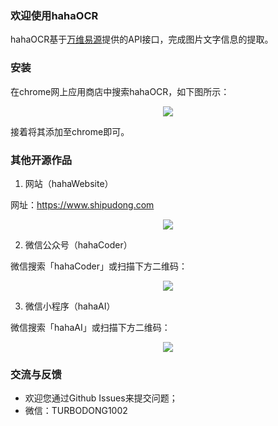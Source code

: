 ### 欢迎使用hahaOCR

hahaOCR基于[万维易源](https://www.showapi.com/)提供的API接口，完成图片文字信息的提取。

### 安装

在chrome网上应用商店中搜索hahaOCR，如下图所示：
<div align=center><img src="https://img-blog.csdnimg.cn/2021031222031635.png?x-oss-process=image/watermark,type_ZmFuZ3poZW5naGVpdGk,shadow_10,text_aHR0cHM6Ly9ibG9nLmNzZG4ubmV0L3dlaXhpbl80MTc2NzgwMg==,size_16,color_FFFFFF,t_70"/></div>

接着将其添加至chrome即可。


### 其他开源作品
1. 网站（hahaWebsite）
  
网址：https://www.shipudong.com

<div align=center><img src="https://img-blog.csdnimg.cn/20210312221058140.png?x-oss-process=image/watermark,type_ZmFuZ3poZW5naGVpdGk,shadow_10,text_aHR0cHM6Ly9ibG9nLmNzZG4ubmV0L3dlaXhpbl80MTc2NzgwMg==,size_16,color_FFFFFF,t_70"/></div>


2. 微信公众号（hahaCoder）

微信搜索「hahaCoder」或扫描下方二维码：

<div align=center><img src="https://img-blog.csdnimg.cn/20210312220916745.png?x-oss-process=image/watermark,type_ZmFuZ3poZW5naGVpdGk,shadow_10,text_aHR0cHM6Ly9ibG9nLmNzZG4ubmV0L3dlaXhpbl80MTc2NzgwMg==,size_16,color_FFFFFF,t_70"/></div>

3. 微信小程序（hahaAI）

微信搜索「hahaAI」或扫描下方二维码：

<div align=center><img src="https://img-blog.csdnimg.cn/20210312220642954.png?x-oss-process=image/watermark,type_ZmFuZ3poZW5naGVpdGk,shadow_10,text_aHR0cHM6Ly9ibG9nLmNzZG4ubmV0L3dlaXhpbl80MTc2NzgwMg==,size_16,color_FFFFFF,t_70"/></div>




### 交流与反馈
+ 欢迎您通过Github Issues来提交问题；
+ 微信：TURBODONG1002
